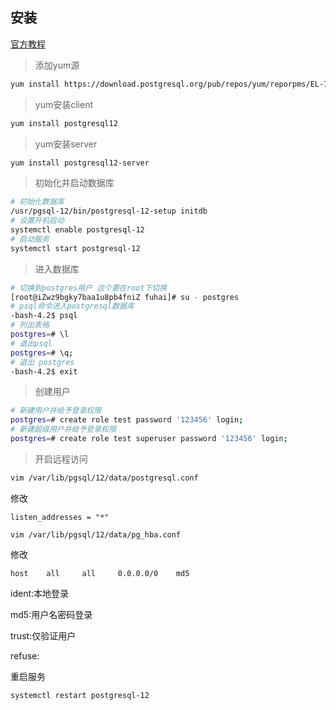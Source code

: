 ## 安装

[官方教程](https://www.postgresql.org/download/linux/redhat/)

>添加yum源

```sh
yum install https://download.postgresql.org/pub/repos/yum/reporpms/EL-7-x86_64/pgdg-redhat-repo-latest.noarch.rpm
```

>yum安装client

```sh
yum install postgresql12
```

>yum安装server
```sh
yum install postgresql12-server
```

>初始化并启动数据库

```sh
# 初始化数据库
/usr/pgsql-12/bin/postgresql-12-setup initdb
# 设置开机启动
systemctl enable postgresql-12
# 启动服务
systemctl start postgresql-12
```

>进入数据库

```sh
# 切换到postgres用户 这个要在root下切换
[root@iZwz9bgky7baa1u8pb4fniZ fuhai]# su - postgres
# psql命令进入postgresql数据库
-bash-4.2$ psql
# 列出表格
postgres=# \l
# 退出psql
postgres=# \q;
# 退出 postgres
-bash-4.2$ exit
```

>创建用户

```sh
# 新建用户并给予登录权限
postgres=# create role test password '123456' login;
# 新建超级用户并给予登录权限
postgres=# create role test superuser password '123456' login;

```

>开启远程访问

```sh
vim /var/lib/pgsql/12/data/postgresql.conf
```

修改
```vim
listen_addresses = "*"
```

```
vim /var/lib/pgsql/12/data/pg_hba.conf
```

修改
```vim
host    all     all     0.0.0.0/0    md5
```

ident:本地登录

md5:用户名密码登录

trust:仅验证用户

refuse:

重启服务

```sh
systemctl restart postgresql-12
```
